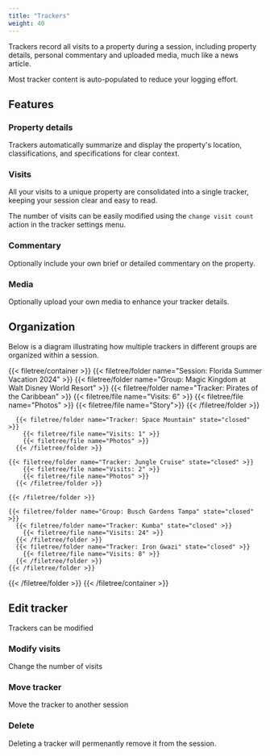 ```yaml
---
title: "Trackers"
weight: 40
---
```


Trackers record all visits to a property during a session, including property details, personal commentary and uploaded media, much like a news article.

Most tracker content is auto-populated to reduce your logging effort.

## Features

### Property details

Trackers automatically summarize and display the property's location, classifications, and specifications for clear context.

### Visits

All your visits to a unique property are consolidated into a single tracker, keeping your session clear and easy to read.

The number of visits can be easily modified using the `change visit count` action in the tracker settings menu.

### Commentary

Optionally include your own brief or detailed commentary on the property.

### Media

Optionally upload your own media to enhance your tracker details.


## Organization

Below is a diagram illustrating how multiple trackers in different groups are organized within a session.

{{< filetree/container >}}
  {{< filetree/folder name="Session: Florida Summer Vacation 2024" >}}
    {{< filetree/folder name="Group: Magic Kingdom at Walt Disney World Resort" >}}
      {{< filetree/folder name="Tracker: Pirates of the Caribbean" >}}
        {{< filetree/file name="Visits: 6" >}}
        {{< filetree/file name="Photos" >}}
        {{< filetree/file name="Story">}}
      {{< /filetree/folder >}}

      {{< filetree/folder name="Tracker: Space Mountain" state="closed" >}}
        {{< filetree/file name="Visits: 1" >}}
        {{< filetree/file name="Photos" >}}
      {{< /filetree/folder >}}

    {{< filetree/folder name="Tracker: Jungle Cruise" state="closed" >}}
        {{< filetree/file name="Visits: 2" >}}
        {{< filetree/file name="Photos" >}}
      {{< /filetree/folder >}}

    {{< /filetree/folder >}}

    {{< filetree/folder name="Group: Busch Gardens Tampa" state="closed" >}}
      {{< filetree/folder name="Tracker: Kumba" state="closed" >}}
        {{< filetree/file name="Visits: 24" >}}
      {{< /filetree/folder >}}
      {{< filetree/folder name="Tracker: Iron Gwazi" state="closed" >}}
        {{< filetree/file name="Visits: 8" >}}
      {{< /filetree/folder >}}
    {{< /filetree/folder >}}

  {{< /filetree/folder >}}
{{< /filetree/container >}}

## Edit tracker

Trackers can be modified

### Modify visits
Change the number of visits

### Move tracker
Move the tracker to another session

### Delete
Deleting a tracker will permenantly remove it from the session.

